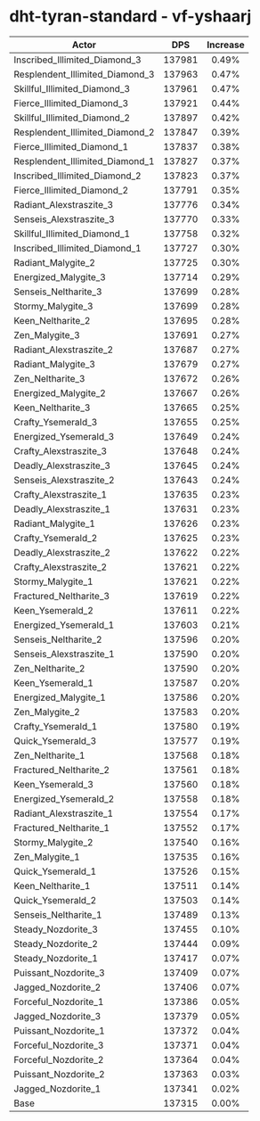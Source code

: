 # dht-tyran-standard - vf-yshaarj
| Actor | DPS | Increase |
|---|:---:|:---:|
|Inscribed_Illimited_Diamond_3|137981|0.49%|
|Resplendent_Illimited_Diamond_3|137963|0.47%|
|Skillful_Illimited_Diamond_3|137961|0.47%|
|Fierce_Illimited_Diamond_3|137921|0.44%|
|Skillful_Illimited_Diamond_2|137897|0.42%|
|Resplendent_Illimited_Diamond_2|137847|0.39%|
|Fierce_Illimited_Diamond_1|137837|0.38%|
|Resplendent_Illimited_Diamond_1|137827|0.37%|
|Inscribed_Illimited_Diamond_2|137823|0.37%|
|Fierce_Illimited_Diamond_2|137791|0.35%|
|Radiant_Alexstraszite_3|137776|0.34%|
|Senseis_Alexstraszite_3|137770|0.33%|
|Skillful_Illimited_Diamond_1|137758|0.32%|
|Inscribed_Illimited_Diamond_1|137727|0.30%|
|Radiant_Malygite_2|137725|0.30%|
|Energized_Malygite_3|137714|0.29%|
|Senseis_Neltharite_3|137699|0.28%|
|Stormy_Malygite_3|137699|0.28%|
|Keen_Neltharite_2|137695|0.28%|
|Zen_Malygite_3|137691|0.27%|
|Radiant_Alexstraszite_2|137687|0.27%|
|Radiant_Malygite_3|137679|0.27%|
|Zen_Neltharite_3|137672|0.26%|
|Energized_Malygite_2|137667|0.26%|
|Keen_Neltharite_3|137665|0.25%|
|Crafty_Ysemerald_3|137655|0.25%|
|Energized_Ysemerald_3|137649|0.24%|
|Crafty_Alexstraszite_3|137648|0.24%|
|Deadly_Alexstraszite_3|137645|0.24%|
|Senseis_Alexstraszite_2|137643|0.24%|
|Crafty_Alexstraszite_1|137635|0.23%|
|Deadly_Alexstraszite_1|137631|0.23%|
|Radiant_Malygite_1|137626|0.23%|
|Crafty_Ysemerald_2|137625|0.23%|
|Deadly_Alexstraszite_2|137622|0.22%|
|Crafty_Alexstraszite_2|137621|0.22%|
|Stormy_Malygite_1|137621|0.22%|
|Fractured_Neltharite_3|137619|0.22%|
|Keen_Ysemerald_2|137611|0.22%|
|Energized_Ysemerald_1|137603|0.21%|
|Senseis_Neltharite_2|137596|0.20%|
|Senseis_Alexstraszite_1|137590|0.20%|
|Zen_Neltharite_2|137590|0.20%|
|Keen_Ysemerald_1|137587|0.20%|
|Energized_Malygite_1|137586|0.20%|
|Zen_Malygite_2|137583|0.20%|
|Crafty_Ysemerald_1|137580|0.19%|
|Quick_Ysemerald_3|137577|0.19%|
|Zen_Neltharite_1|137568|0.18%|
|Fractured_Neltharite_2|137561|0.18%|
|Keen_Ysemerald_3|137560|0.18%|
|Energized_Ysemerald_2|137558|0.18%|
|Radiant_Alexstraszite_1|137554|0.17%|
|Fractured_Neltharite_1|137552|0.17%|
|Stormy_Malygite_2|137540|0.16%|
|Zen_Malygite_1|137535|0.16%|
|Quick_Ysemerald_1|137526|0.15%|
|Keen_Neltharite_1|137511|0.14%|
|Quick_Ysemerald_2|137503|0.14%|
|Senseis_Neltharite_1|137489|0.13%|
|Steady_Nozdorite_3|137455|0.10%|
|Steady_Nozdorite_2|137444|0.09%|
|Steady_Nozdorite_1|137417|0.07%|
|Puissant_Nozdorite_3|137409|0.07%|
|Jagged_Nozdorite_2|137406|0.07%|
|Forceful_Nozdorite_1|137386|0.05%|
|Jagged_Nozdorite_3|137379|0.05%|
|Puissant_Nozdorite_1|137372|0.04%|
|Forceful_Nozdorite_3|137371|0.04%|
|Forceful_Nozdorite_2|137364|0.04%|
|Puissant_Nozdorite_2|137363|0.03%|
|Jagged_Nozdorite_1|137341|0.02%|
|Base|137315|0.00%|
